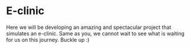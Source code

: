 # E-clinic

Here we will be developing an amazing and spectacular project that simulates an e-clinic. Same as you, we cannot wait to see what is waiting for us on this journey. Buckle up :)
